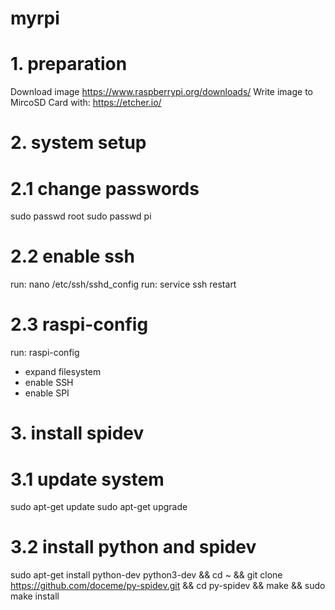 # myrpi

# 1. preparation
Download image https://www.raspberrypi.org/downloads/
Write image to MircoSD Card with: https://etcher.io/

# 2. system setup
# 2.1 change passwords
sudo passwd root
sudo passwd pi
# 2.2 enable ssh
run: nano /etc/ssh/sshd_config
run: service ssh restart

# 2.3 raspi-config 
run: raspi-config
- expand filesystem
- enable SSH
- enable SPI


# 3. install spidev

# 3.1 update system
sudo apt-get update
sudo apt-get upgrade
# 3.2 install python and spidev
sudo apt-get install python-dev python3-dev &&
cd ~ &&
git clone https://github.com/doceme/py-spidev.git &&
cd py-spidev &&
make &&
sudo make install
